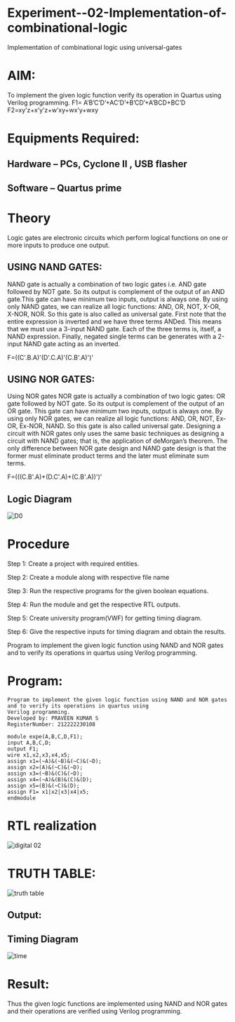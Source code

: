 # Experiment--02-Implementation-of-combinational-logic
Implementation of combinational logic using universal-gates
 
# AIM:
To implement the given logic function verify its operation in Quartus using Verilog programming.
 F1= A’B’C’D’+AC’D’+B’CD’+A’BCD+BC’D
F2=xy’z+x’y’z+w’xy+wx’y+wxy
 
 
 
# Equipments Required:
## Hardware – PCs, Cyclone II , USB flasher
## Software – Quartus prime


# Theory
Logic gates are electronic circuits which perform logical functions on one or more inputs to produce one output.

## USING NAND GATES:
NAND gate is actually a combination of two logic gates i.e. AND gate followed by NOT gate. So its output is
complement of the output of an AND gate.This gate can have minimum two inputs, output is always one. By using
only NAND gates, we can realize all logic functions: AND, OR, NOT, X-OR, X-NOR, NOR. So this gate is also called as 
universal gate. First note that the entire expression is inverted and we have three terms ANDed. This means that we 
must use a 3-input NAND gate. Each of the three terms is, itself, a NAND expression. Finally, negated single terms can 
be generates with a 2-input NAND gate acting as an inverted.

F=((C'.B.A)'(D'.C.A)'(C.B'.A)')'

## USING NOR GATES:
Using NOR gates NOR gate is actually a combination of two logic gates: OR gate followed by NOT gate. So its output
is complement of the output of an OR gate. This gate can have minimum two inputs, output is always one. By using 
only NOR gates, we can realize all logic functions: AND, OR, NOT, Ex-OR, Ex-NOR, NAND. So this gate is also called
universal gate. Designing a circuit with NOR gates only uses the same basic techniques as designing a circuit with
NAND gates; that is, the application of deMorgan’s theorem. The only difference between NOR gate design and
NAND gate design is that the former must eliminate product terms and the later must eliminate sum terms.

F=(((C.B'.A)+(D.C'.A)+(C.B'.A))')'

## Logic Diagram
![D0](https://user-images.githubusercontent.com/119559827/233395286-5bc1a68f-09e0-4f69-aabc-f63d78b18589.png)


# Procedure
Step 1: Create a project with required entities.

Step 2: Create a module along with respective file name

Step 3: Run the respective programs for the given boolean equations.

Step 4: Run the module and get the respective RTL outputs.

Step 5: Create university program(VWF) for getting timing diagram.

Step 6: Give the respective inputs for timing diagram and obtain the results. 

Program to implement the given logic function using NAND and NOR gates and to verify its operations 
in quartus using Verilog programming.

# Program:
```
Program to implement the given logic function using NAND and NOR gates and to verify its operations in quartus using 
Verilog programming.
Developed by: PRAVEEN KUMAR S
RegisterNumber: 212222230108

module expe(A,B,C,D,F1);
input A,B,C,D;
output F1;
wire x1,x2,x3,x4,x5;
assign x1=(~A)&(~B)&(~C)&(~D);
assign x2=(A)&(~C)&(~D);
assign x3=(~B)&(C)&(~D);
assign x4=(~A)&(B)&(C)&(D);
assign x5=(B)&(~C)&(D);
assign F1= x1|x2|x3|x4|x5;
endmodule

```
# RTL realization
![digital 02](https://github.com/Praveenkumar2004-dev/Experiment--02-Implementation-of-combinational-logic-/assets/119559827/c94fd5da-04b7-42ed-b8b5-20b3039b29dd)

# TRUTH TABLE:
![truth table](https://github.com/Praveenkumar2004-dev/Experiment--02-Implementation-of-combinational-logic-/assets/119559827/7e6a89d9-5e27-4a03-a1e9-52effd051f76)

## Output:
## Timing Diagram
![time](https://github.com/Praveenkumar2004-dev/Experiment--02-Implementation-of-combinational-logic-/assets/119559827/d28c323f-3fea-4220-a819-c308eafceab5)

# Result:
Thus the given logic functions are implemented using NAND and NOR gates and their operations are verified using Verilog programming.
